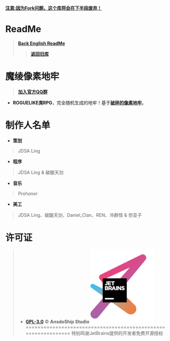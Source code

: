 [**注意:因为Fork问题，这个库将会在下半段废弃！**]("#")
# ReadMe
> [**Back English ReadMe**](https://github.com/AnsdoShip/Magic-Ling-Pixel-Dungeon-Ling/blob/main/README.md)
> > [**返回旧库**](https://github.com/AnsdoShip/MagicLingPixelDungeon/)
# 魔绫像素地牢
> [**加入官方QQ群**](https://jq.qq.com/?_wv=1027&k=R7ZXeEQM)

* **ROGUELIKE类RPG**，完全随机生成的地牢！基于[**破碎的像素地牢**](https://github.com/AnsdoShip/Magic-Ling-Pixel-Dungeon-Ling/blob/main/LICENSE)。

# 制作人名单

* **策划**</br>
> JDSA Ling
* **程序**</br>
> JDSA Ling & 碳酸天剑
* **音乐**</br>
> Prohonor
* **美工**</br>
> JDSA Ling、碳酸天剑、Daniel_Clan、REN、冷群怪 & 奈亚子

# 许可证
> * [**GPL-3.0**](https://github.com/AnsdoShip/Magic-Ling-Pixel-Dungeon-Ling/blob/main/LICENSE.txt) © **AnsdoShip Studio**
[<img src="core/src/main/assets/jetbrains-variant-3.png" width="200"/>](https://www.jetbrains.com/?from=mlpd)
==============================================================
> 特别鸣谢JetBrains提供的开发者免费开源授权
